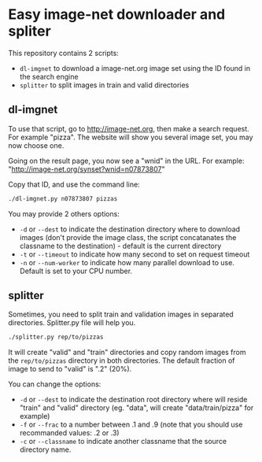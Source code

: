 # Easy image-net downloader and spliter

This repository contains 2 scripts:

- `dl-imgnet` to download a image-net.org image set using the ID found in the search engine
- `splitter` to split images in train and valid directories

## dl-imgnet

To use that script, go to http://image-net.org, then make a search request. For example "pizza". The website will show you several image set, you may now choose one.

Going on the result page, you now see a "wnid" in the URL. For example: "http://image-net.org/synset?wnid=n07873807"

Copy that ID, and use the command line:

```bash
./dl-imgnet.py n07873807 pizzas
```

You may provide 2 others options:

- `-d` or `--dest` to indicate the destination directory where to download images (don't provide the image class, the script concatanates the classname to the destination) - default is the current directory
- `-t` or `--timeout` to indicate how many second to set on request timeout
- `-n` or `--num-worker` to indicate how many parallel download to use. Default is set to your CPU number.

## splitter

Sometimes, you need to split train and validation images in separated directories. Splitter.py file will help you.

```bash
./splitter.py rep/to/pizzas 
```

It will create "valid" and "train" directories and copy random images from the `rep/to/pizzas` directory in both directories. The default fraction of image to send to "valid" is ".2" (20%).

You can change the options:

- `-d` or `--dest` to indicate the destination root directory where will reside "train" and "valid" directory (eg. "data", will create "data/train/pizza" for example)
- `-f` or `--frac` to a number between .1 and .9 (note that you should use recommanded values: .2 or .3)
- `-c` or `--classname` to indicate another classname that the source directory name.
